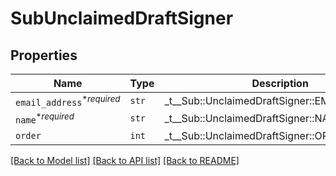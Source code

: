 # SubUnclaimedDraftSigner



## Properties
Name | Type | Description | Notes
------------ | ------------- | ------------- | -------------
| `email_address`<sup>*_required_</sup> | ```str``` |  _t__Sub::UnclaimedDraftSigner::EMAIL_ADDRESS  |  |
| `name`<sup>*_required_</sup> | ```str``` |  _t__Sub::UnclaimedDraftSigner::NAME  |  |
| `order` | ```int``` |  _t__Sub::UnclaimedDraftSigner::ORDER  |  |

[[Back to Model list]](../README.md#documentation-for-models) [[Back to API list]](../README.md#documentation-for-api-endpoints) [[Back to README]](../README.md)


